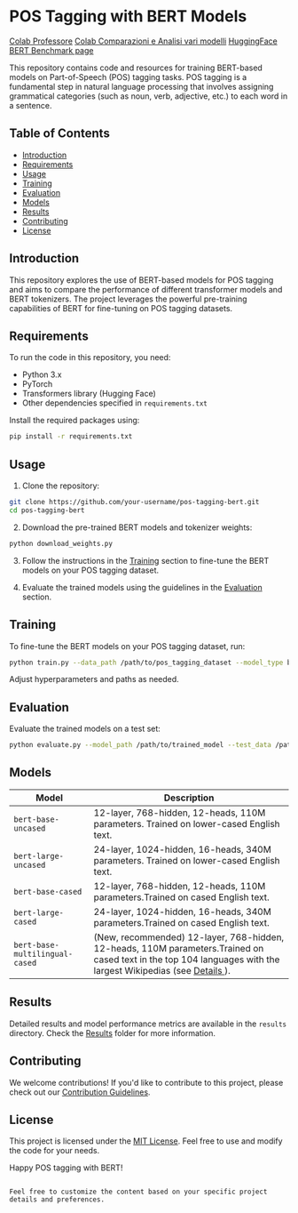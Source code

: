 # POS Tagging with BERT Models

[Colab Professore](https://colab.research.google.com/drive/1eIbQACpJ-1GM3FC6_HjnSgxixP2gj8M1?authuser=1#scrollTo=1nfiRM9zXtjs)
[Colab Comparazioni e Analisi vari modelli](https://colab.research.google.com/drive/1pb57c6C1Z7xlF8UgcRFsxa-RNeOKH0tu?authuser=1)
[HuggingFace BERT Benchmark page](https://huggingface.co/docs/transformers/benchmarks)

This repository contains code and resources for training BERT-based models on Part-of-Speech (POS) tagging tasks. POS tagging is a fundamental step in natural language processing that involves assigning grammatical categories (such as noun, verb, adjective, etc.) to each word in a sentence.

## Table of Contents

- [Introduction](#introduction)
- [Requirements](#requirements)
- [Usage](#usage)
- [Training](#training)
- [Evaluation](#evaluation)
- [Models](#models)
- [Results](#results)
- [Contributing](#contributing)
- [License](#license)

## Introduction

This repository explores the use of BERT-based models for POS tagging and aims to compare the performance of different transformer models and BERT tokenizers. The project leverages the powerful pre-training capabilities of BERT for fine-tuning on POS tagging datasets.

## Requirements

To run the code in this repository, you need:

- Python 3.x
- PyTorch
- Transformers library (Hugging Face)
- Other dependencies specified in `requirements.txt`

Install the required packages using:

```bash
pip install -r requirements.txt
```

## Usage

1. Clone the repository:

```bash
git clone https://github.com/your-username/pos-tagging-bert.git
cd pos-tagging-bert
```

2. Download the pre-trained BERT models and tokenizer weights:

```bash
python download_weights.py
```

3. Follow the instructions in the [Training](#training) section to fine-tune the BERT models on your POS tagging dataset.

4. Evaluate the trained models using the guidelines in the [Evaluation](#evaluation) section.


## Training

To fine-tune the BERT models on your POS tagging dataset, run:

```bash
python train.py --data_path /path/to/pos_tagging_dataset --model_type bert-base-uncased --epochs 3 --batch_size 32
```

Adjust hyperparameters and paths as needed.

## Evaluation

Evaluate the trained models on a test set:

```bash
python evaluate.py --model_path /path/to/trained_model --test_data /path/to/test_dataset
```

## Models

| Model                 | Description |
|-----------------------|----------|
| `bert-base-uncased`   |12-layer, 768-hidden, 12-heads, 110M parameters. Trained on lower-cased English text.|
| `bert-large-uncased`  |24-layer, 1024-hidden, 16-heads, 340M parameters. Trained on lower-cased English text.|
| `bert-base-cased`     |12-layer, 768-hidden, 12-heads, 110M parameters.Trained on cased English text.|
| `bert-large-cased`    |24-layer, 1024-hidden, 16-heads, 340M parameters.Trained on cased English text.|
| `bert-base-multilingual-cased`|(New, recommended) 12-layer, 768-hidden, 12-heads, 110M parameters.Trained on cased text in the top 104 languages with the largest Wikipedias (see [Details ]([https://www.google.com](https://github.com/google-research/bert/blob/master/multilingual.md))).| 


## Results

Detailed results and model performance metrics are available in the `results` directory. Check the [Results](results/) folder for more information.

## Contributing

We welcome contributions! If you'd like to contribute to this project, please check out our [Contribution Guidelines](CONTRIBUTING.md).

## License

This project is licensed under the [MIT License](LICENSE). Feel free to use and modify the code for your needs.

Happy POS tagging with BERT!
```

Feel free to customize the content based on your specific project details and preferences.
